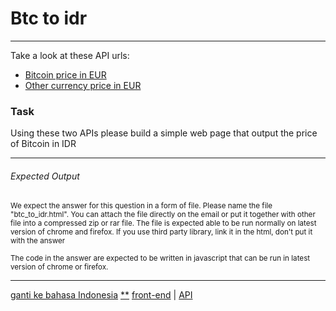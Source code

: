# Btc to idr

---

Take a look at these API urls: 
- [Bitcoin price in EUR](https://api.coindesk.com/v1/bpi/currentprice.json)
- [Other currency price in EUR](https://api.exchangeratesapi.io/latest)

### Task

Using these two APIs please build a simple web page that output the price of Bitcoin in IDR

---

###### Expected Output

<p><sub>
We expect the answer for this question in a form of file. Please name the file "btc_to_idr.html". You can attach the file directly on the email or put it together with other file into a compressed zip or rar file. The file is expected able to be run normally on latest version of chrome and firefox. If you use third party library, link it in the html, don't put it with the answer
</sub></p><p><sub>
The code in the answer are expected to be written in javascript that can be run in latest version of chrome or firefox.
</sub></p>

---

[ganti ke bahasa Indonesia](../id/btc_to_idr.md)
[**](/tags/**.md)
[front-end](tags/front-end.md) 
| [API](tags/API.md) 

